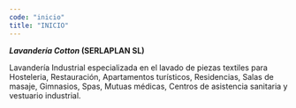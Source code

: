 ```yaml
---
code: "inicio"
title: "INICIO"
---
```


**_Lavandería Cotton_ (SERLAPLAN SL)**

Lavandería Industrial especializada en el lavado de piezas textiles para Hosteleria, Restauración, Apartamentos turísticos, Residencias, Salas de masaje, Gimnasios, Spas, Mutuas médicas, Centros de asistencia sanitaria y vestuario industrial.
